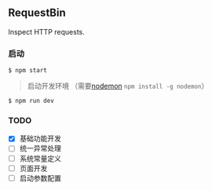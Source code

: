 ## RequestBin
Inspect HTTP requests.

### 启动 
```
$ npm start
```

> 启动开发环境 （需要[nodemon](https://www.npmjs.com/package/nodemon) `npm install -g nodemon`）
```
$ npm run dev
```

### TODO
- [x] 基础功能开发
- [ ] 统一异常处理
- [ ] 系统常量定义
- [ ] 页面开发
- [ ] 启动参数配置